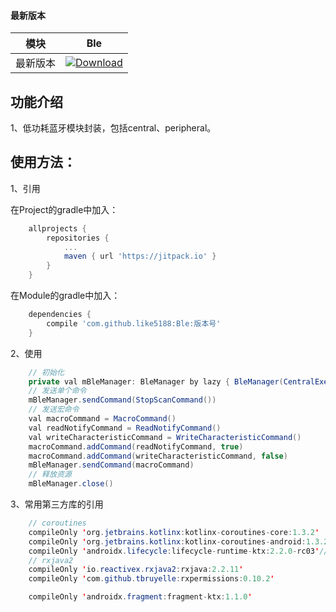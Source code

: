 #### 最新版本

模块|Ble
---|---
最新版本|[![Download](https://jitpack.io/v/like5188/Ble.svg)](https://jitpack.io/#like5188/Ble)

## 功能介绍
1、低功耗蓝牙模块封装，包括central、peripheral。

## 使用方法：

1、引用

在Project的gradle中加入：
```groovy
    allprojects {
        repositories {
            ...
            maven { url 'https://jitpack.io' }
        }
    }
```
在Module的gradle中加入：
```groovy
    dependencies {
        compile 'com.github.like5188:Ble:版本号'
    }
```

2、使用
```java
    // 初始化
    private val mBleManager: BleManager by lazy { BleManager(CentralExecutor(this)) }
    // 发送单个命令
    mBleManager.sendCommand(StopScanCommand())
    // 发送宏命令
    val macroCommand = MacroCommand()
    val readNotifyCommand = ReadNotifyCommand()
    val writeCharacteristicCommand = WriteCharacteristicCommand()
    macroCommand.addCommand(readNotifyCommand, true)
    macroCommand.addCommand(writeCharacteristicCommand, false)
    mBleManager.sendCommand(macroCommand)
    // 释放资源
    mBleManager.close()
```

3、常用第三方库的引用
```java
    // coroutines
    compileOnly 'org.jetbrains.kotlinx:kotlinx-coroutines-core:1.3.2'
    compileOnly 'org.jetbrains.kotlinx:kotlinx-coroutines-android:1.3.2'
    compileOnly 'androidx.lifecycle:lifecycle-runtime-ktx:2.2.0-rc03'// Activity 或 Fragment 对协程的支持：lifecycleScope
    // rxjava2
    compileOnly 'io.reactivex.rxjava2:rxjava:2.2.11'
    compileOnly 'com.github.tbruyelle:rxpermissions:0.10.2'

    compileOnly 'androidx.fragment:fragment-ktx:1.1.0'
```